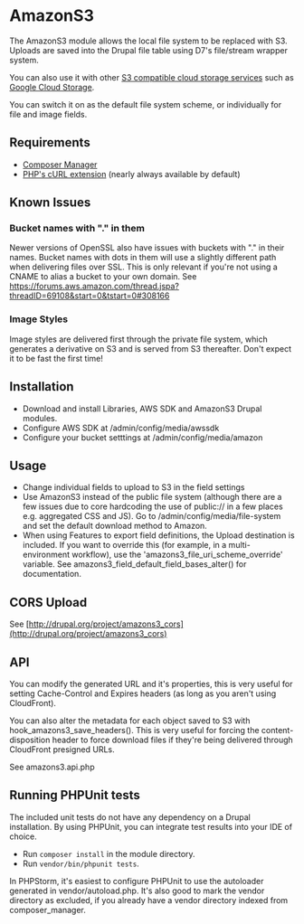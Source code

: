 # AmazonS3

The AmazonS3 module allows the local file system to be replaced with S3. Uploads are saved into the Drupal file table using D7's file/stream wrapper system.

You can also use it with other [S3 compatible cloud storage services](http://en.wikipedia.org/wiki/Amazon_S3#S3_API_and_competing_services) such as [Google Cloud Storage](https://cloud.google.com/storage).

You can switch it on as the default file system scheme, or individually for file and image fields.

## Requirements
- [Composer Manager](https://www.drupal.org/project/composer_manager)
- [PHP's cURL extension](https://php.net/manual/en/book.curl.php) (nearly always available by default)

## Known Issues

### Bucket names with "." in them
Newer versions of OpenSSL also have issues with buckets with "." in their names. Bucket names with dots in them will use a slightly different path when delivering files over SSL. This is only relevant if you're not using a CNAME to alias a bucket to your own domain. See https://forums.aws.amazon.com/thread.jspa?threadID=69108&start=0&tstart=0#308166

### Image Styles
Image styles are delivered first through the private file system, which generates a derivative on S3 and is served from S3 thereafter. Don't expect it to be fast the first time!

## Installation
- Download and install Libraries, AWS SDK and AmazonS3 Drupal modules.
- Configure AWS SDK at /admin/config/media/awssdk
- Configure your bucket setttings at /admin/config/media/amazon

## Usage

- Change individual fields to upload to S3 in the field settings
- Use AmazonS3 instead of the public file system (although there are a few issues due to core hardcoding the use of public:// in a few places e.g. aggregated CSS and JS). Go to /admin/config/media/file-system and set the default download method to Amazon.
- When using Features to export field definitions, the Upload destination is included. If you want to override this (for example, in a multi-environment workflow), use the 'amazons3_file_uri_scheme_override' variable. See amazons3_field_default_field_bases_alter() for documentation.

## CORS Upload
See [http://drupal.org/project/amazons3_cors](http://drupal.org/project/amazons3_cors)


## API
You can modify the generated URL and it's properties, this is very useful for setting Cache-Control and Expires headers (as long as you aren't using CloudFront).

You can also alter the metadata for each object saved to S3 with hook_amazons3_save_headers(). This is very useful for forcing the content-disposition header to force download files if they're being delivered through CloudFront presigned URLs.

See amazons3.api.php

## Running PHPUnit tests

The included unit tests do not have any dependency on a Drupal installation. By
using PHPUnit, you can integrate test results into your IDE of choice.

* Run `composer install` in the module directory.
* Run `vendor/bin/phpunit tests`.

In PHPStorm, it's easiest to configure PHPUnit to use the autoloader generated
in vendor/autoload.php. It's also good to mark the vendor directory as
excluded, if you already have a vendor directory indexed from composer_manager.

